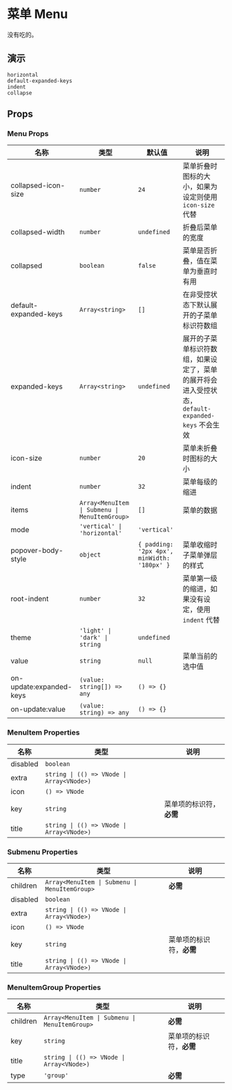 # 菜单 Menu
没有吃的。
<!--single-column-->
## 演示
```demo
horizontal
default-expanded-keys
indent
collapse
```

## Props
### Menu Props
|名称|类型|默认值|说明|
|-|-|-|-|
|collapsed-icon-size|`number`|`24`|菜单折叠时图标的大小，如果为设定则使用 `icon-size` 代替|
|collapsed-width|`number`|`undefined`|折叠后菜单的宽度|
|collapsed|`boolean`|`false`|菜单是否折叠，值在菜单为垂直时有用|
|default-expanded-keys|`Array<string>`|`[]`|在非受控状态下默认展开的子菜单标识符数组|
|expanded-keys|`Array<string>`|`undefined`|展开的子菜单标识符数组，如果设定了，菜单的展开将会进入受控状态，`default-expanded-keys` 不会生效|
|icon-size|`number`|`20`|菜单未折叠时图标的大小|
|indent|`number`|`32`|菜单每级的缩进|
|items|`Array<MenuItem \| Submenu \| MenuItemGroup>`|`[]`|菜单的数据|
|mode|`'vertical' \| 'horizontal'`|`'vertical'`||
|popover-body-style|`object`|`{ padding: '2px 4px', minWidth: '180px' }`|菜单收缩时子菜单弹层的样式|
|root-indent|`number`|`32`|菜单第一级的缩进，如果没有设定，使用 `indent` 代替|
|theme|`'light' \| 'dark' \| string`|`undefined`||
|value|`string`|`null`|菜单当前的选中值|
|on-update:expanded-keys|`(value: string[]) => any`|`() => {}`||
|on-update:value|`(value: string) => any`|`() => {}`||

### MenuItem Properties
|名称|类型|说明|
|-|-|-|
|disabled|`boolean`||
|extra|`string \| (() => VNode \| Array<VNode>)`||
|icon|`() => VNode`||
|key|`string`|菜单项的标识符，**必需**|
|title|`string \| (() => VNode \| Array<VNode>)`||

### Submenu Properties
|名称|类型|说明|
|-|-|-|
|children|`Array<MenuItem \| Submenu \| MenuItemGroup>`|**必需**|
|disabled|`boolean`||
|extra|`string \| (() => VNode \| Array<VNode>)`||
|icon|`() => VNode`||
|key|`string`|菜单项的标识符，**必需**|
|title|`string \| (() => VNode \| Array<VNode>)`||

### MenuItemGroup Properties
|名称|类型|说明|
|-|-|-|
|children|`Array<MenuItem \| Submenu \| MenuItemGroup>`|**必需**|
|key|`string`|菜单项的标识符，**必需**|
|title|`string \| (() => VNode \| Array<VNode>)`||
|type|`'group'`|**必需**|

